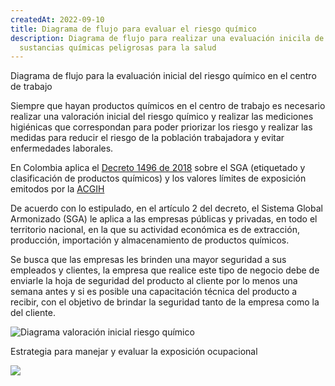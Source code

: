 ```yaml
---
createdAt: 2022-09-10
title: Diagrama de flujo para evaluar el riesgo químico
description: Diagrama de flujo para realizar una evaluación inicila de las
  sustancias químicas peligrosas para la salud
---
```

D﻿iagrama de flujo para la evaluación inicial del riesgo químico en el centro de trabajo

S﻿iempre que hayan productos químicos en el centro de trabajo es necesario realizar una valoración inicial del riesgo químico y realizar las mediciones higiénicas que correspondan para poder priorizar los riesgo y realizar las medidas para reducir el riesgo de la población trabajadora y evitar enfermedades laborales.

E﻿n Colombia aplica el [Decreto 1496 de 2018](https://www.funcionpublica.gov.co/eva/gestornormativo/norma.php?i=87910) sobre el SGA (etiquetado y clasificación de productos químicos) y los valores límites de exposición emitodos por la [ACGIH](https://www.acgih.org/)

De acuerdo con lo estipulado, en el artículo 2 del decreto, el Sistema Global Armonizado (SGA) le aplica a las empresas públicas y privadas, en todo el territorio nacional, en la que su actividad económica es de extracción, producción, importación y almacenamiento de productos químicos.

Se busca que las empresas les brinden una mayor seguridad a sus empleados y clientes, la empresa que realice este tipo de negocio debe de enviarle la hoja de seguridad del producto al cliente por lo menos una semana antes y si es posible una capacitación técnica del producto a recibir, con el objetivo de brindar la seguridad tanto de la empresa como la del cliente.

![Diagrama valoración inicial riesgo químico](/img/diagrama-aproximado-para-la-evaluación-inicial-de-sustancias-peligrosas-para-la-salud.png)

E﻿strategia para manejar y evaluar la exposición ocupacional

![](/img/estrategiamanejoexposicionocupacional.png)